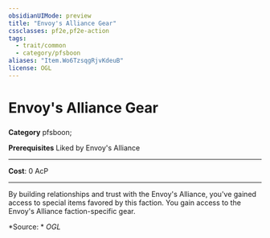 ```yaml
---
obsidianUIMode: preview
title: "Envoy's Alliance Gear"
cssclasses: pf2e,pf2e-action
tags:
  - trait/common
  - category/pfsboon
aliases: "Item.Wo6TzsqgRjvKdeuB"
license: OGL
---
```

# Envoy's Alliance Gear

### 

**Category** pfsboon; 



**Prerequisites** Liked by Envoy's Alliance
* * *
**Cost**: 0 AcP

* * *

By building relationships and trust with the Envoy's Alliance, you've gained access to special items favored by this faction. You gain access to the Envoy's Alliance faction-specific gear.

*Source: *
*OGL*